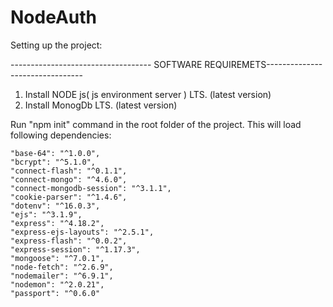 # NodeAuth


Setting up the project:

----------------------------------- SOFTWARE REQUIREMETS--------------------------------

1. Install NODE js( js environment server ) LTS. (latest version)
2. Install MonogDb LTS. (latest version)

Run "npm init" command in the root folder of the project. This will load following dependencies:

    "base-64": "^1.0.0",
    "bcrypt": "^5.1.0",
    "connect-flash": "^0.1.1",
    "connect-mongo": "^4.6.0",
    "connect-mongodb-session": "^3.1.1",
    "cookie-parser": "^1.4.6",
    "dotenv": "^16.0.3",
    "ejs": "^3.1.9",
    "express": "^4.18.2",
    "express-ejs-layouts": "^2.5.1",
    "express-flash": "^0.0.2",
    "express-session": "^1.17.3",
    "mongoose": "^7.0.1",
    "node-fetch": "^2.6.9",
    "nodemailer": "^6.9.1",
    "nodemon": "^2.0.21",
    "passport": "^0.6.0"




